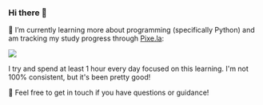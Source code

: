 ### Hi there 👋

🌱 I’m currently learning more about programming (specifically Python) and am tracking my study progress through [Pixe.la](https://pixe.la/v1/users/theadambishop/graphs/graph001.html):

![](https://pixe.la/v1/users/theadambishop/graphs/graph001)

I try and spend at least 1 hour every day focused on this learning. I'm not 100% consistent, but it's been pretty good!

📣 Feel free to get in touch if you have questions or guidance!

